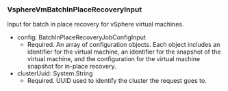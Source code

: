### VsphereVmBatchInPlaceRecoveryInput
Input for batch in place recovery for vSphere virtual machines.

- config: BatchInPlaceRecoveryJobConfigInput
  - Required. An array of configuration objects. Each object includes an identifier for the virtual machine, an identifier for the snapshot of the virtual machine, and the configuration for the virtual machine snapshot for in-place recovery.
- clusterUuid: System.String
  - Required. UUID used to identify the cluster the request goes to.
